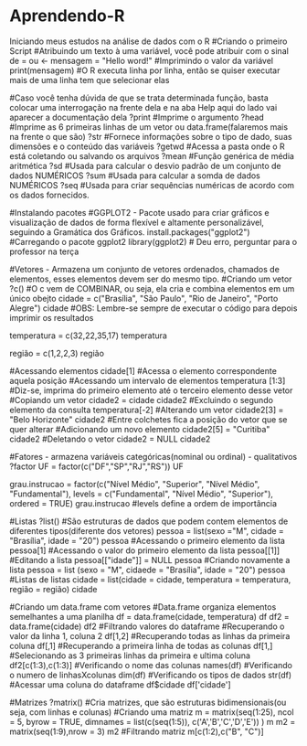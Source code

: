 # Aprendendo-R
Iniciando meus estudos na análise de dados com o R
#Criando o primeiro Script
#Atribuindo um texto à uma variável, você pode atribuir com o sinal de = ou <-
mensagem = "Hello word!"
#Imprimindo o valor da variável
print(mensagem)
#O R executa linha por linha, então se quiser executar mais de uma linha tem que selecionar elas

#Caso você tenha dúvida de que se trata determinada função, basta colocar uma interrogação na frente dela e na aba Help aqui do lado vai aparecer a documentação dela
?print #Imprime o argumento
?head #Imprime as 6 primeiras linhas de um vetor ou data.frame(falaremos mais na frente o que são)
?str #Fornece informações sobre o tipo de dado, suas dimensões e o conteúdo das variáveis
?getwd #Acessa a pasta onde o R está coletando ou salvando os arquivos
?mean #Função genérica de média aritmética
?sd #Usada para calcular o desvio padrão de um conjunto de dados NUMÉRICOS
?sum #Usada para calcular a somda de dados NUMÉRICOS
?seq #Usada para criar sequências numéricas de acordo com os dados fornecidos.

#Instalando pacotes
#GGPLOT2 - Pacote usado para criar gráficos e visualização de dados de forma flexível e altamente personalizável, seguindo a Gramática dos Gráficos.
install.packages("ggplot2")
#Carregando o pacote ggplot2
library(ggplot2) # Deu erro, perguntar para o professor na terça

#Vetores - Armazena um conjunto de vetores ordenados, chamados de elementos, esses elementos devem ser do mesmo tipo.
#Criando um vetor
?c() #O c vem de COMBINAR, ou seja, ela cria e combina elementos em um único obejto
cidade = c("Brasília",
           "São Paulo",
           "Rio de Janeiro",
           "Porto Alegre")
cidade
#OBS: Lembre-se sempre de executar o código para depois imprimir os resultados

temperatura = c(32,22,35,17)
temperatura

região = c(1,2,2,3)
região

#Acessando elementos
cidade[1]
#Acessa o elemento correspondente aquela posição
#Acessando um intervalo de elementos
temperatura [1:3]
#Diz-se, imprima do primeiro elemento até o terceiro elemento desse vetor
#Copiando um vetor
cidade2 = cidade
cidade2
#Excluindo o segundo elemento da consulta
temperatura[-2]
#Alterando um vetor
cidade2[3] = "Belo Horizonte"
cidade2
#Entre colchetes fica a posição do vetor que se quer alterar
#Adicionando um novo elemento
cidade2[5] = "Curitiba"
cidade2
#Deletando o vetor
cidade2 = NULL
cidade2

#Fatores - armazena variáveis categóricas(nominal ou ordinal) - qualitativos
?factor
UF = factor(c("DF","SP","RJ","RS"))
UF

grau.instrucao = factor(c("Nível Médio",
                          "Superior",
                          "Nível Médio",
                          "Fundamental"),
                        levels = c("Fundamental",
                                   "Nível Médio",
                                   "Superior"),
                        ordered = TRUE)
grau.instrucao
#levels define a ordem de importância

#Listas
?list() #São estruturas de dados que podem contem elementos de diferentes tipos(diferente dos vetores)
pessoa = list(sexo ="M", cidade = "Brasília", idade = "20")
pessoa
#Acessando o primeiro elemento da lista
pessoa[1]
#Acessando o valor do primeiro elemento da lista
pessoa[[1]]
#Editando a lista
pessoa[["idade"]] = NULL
pessoa
#Criando novamente a lista
pessoa = list (sexo = "M", cidaede = "Brasília", idade = "20")
pessoa
#Listas de listas
cidade = list(cidade = cidade,
              temperatura = temperatura,
              região = região)
cidade

#Criando um data.frame com vetores
#Data.frame organiza elementos semelhantes a uma planilha
df = data.frame(cidade, temperatura)
df
df2 = data.frame(cidade)
df2
#Filtrando valores do dataframe
#Recuperando o valor da linha 1, coluna 2
df[1,2]
#Recuperando todas as linhas da primeira coluna
df[,1]
#Recuperando a primeira linha de todas as colunas
df[1,]
#Selecionando as 3 primeiras linhas da primeira e ultima coluna
df2[c(1:3),c(1:3)]
#Verificando o nome das colunas
names(df)
#Verificando o numero de linhasXcolunas
dim(df)
#Verificando os tipos de dados
str(df)
#Acessar uma coluna do dataframe
df$cidade
df['cidade']

#Matrizes
?matrix()
#Cria matrizes, que são estruturas bidimensionais(ou seja, com linhas e colunas)
#Criando uma matriz
m = matrix(seq(1:25),
           ncol = 5,
           byrow = TRUE,
           dimnames = list(c(seq(1:5)),
                           c('A','B','C','D','E'))
           )
m
m2 = matrix(seq(1:9),nrow = 3)
m2
#Filtrando matriz
m[c(1:2),c("B", "C")]
